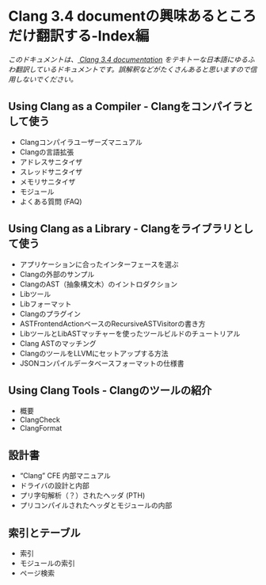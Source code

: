 # Clang 3.4 documentの興味あるところだけ翻訳する-Index編
*このドキュメントは、[ Clang 3.4 documentation](http://clang.llvm.org/docs/index.html ) をテキトーな日本語にゆるふわ翻訳しているドキュメントです。誤解釈などがたくさんあると思いますので信用しないでください。*

## Using Clang as a Compiler - Clangをコンパイラとして使う
* Clangコンパイラユーザーズマニュアル
* Clangの言語拡張
* アドレスサニタイザ
* スレッドサニタイザ
* メモリサニタイザ
* モジュール
* よくある質問 (FAQ)

## Using Clang as a Library - Clangをライブラリとして使う

* アプリケーションに合ったインターフェースを選ぶ
* Clangの外部のサンプル
* ClangのAST（抽象構文木）のイントロダクション
* Libツール
* Libフォーマット
* Clangのプラグイン
* ASTFrontendActionベースのRecursiveASTVisitorの書き方
* LibツールとLibASTマッチャーを使ったツールビルドのチュートリアル
* Clang ASTのマッチング
* ClangのツールをLLVMにセットアップする方法
* JSONコンパイルデータベースフォーマットの仕様書

## Using Clang Tools - Clangのツールの紹介
* 概要
* ClangCheck
* ClangFormat

## 設計書
* “Clang” CFE 内部マニュアル
* ドライバの設計と内部
* プリ字句解析（？）されたヘッダ (PTH)
* プリコンパイルされたヘッダとモジュールの内部

## 索引とテーブル
* 索引
* モジュールの索引
* ページ検索